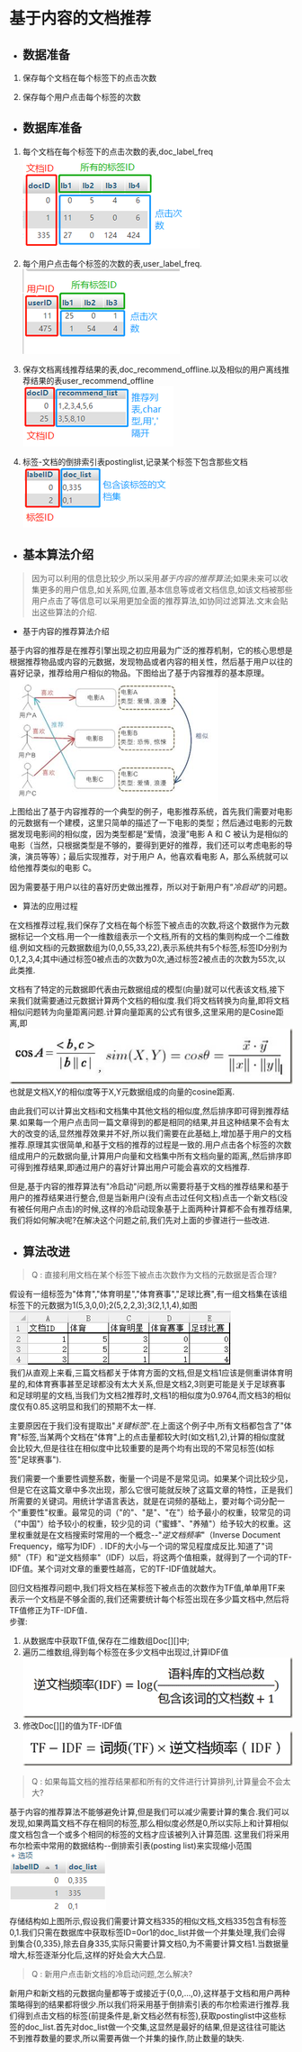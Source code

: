 # 基于内容的文档推荐

* ## 数据准备 <br>
1. 保存每个文档在每个标签下的点击次数

2. 保存每个用户点击每个标签的次数

* ## 数据库准备
1. 每个文档在每个标签下的点击次数的表,doc_label_freq<br>
![About](1.png)<br>

2. 每个用户点击每个标签的次数的表,user_label_freq.<br>
![About](2.png)<br>

3. 保存文档离线推荐结果的表,doc_recommend_offline.以及相似的用户离线推荐结果的表user_recommend_offline<br>
![About](3.png)<br>

4. 标签-文档的倒排索引表postinglist,记录某个标签下包含那些文档<br>
![About](4.png)<br>

* ## 基本算法介绍
> 因为可以利用的信息比较少,所以采用*基于内容的推荐算法*;如果未来可以收集更多的用户信息,如关系网,位置,基本信息等或者文档信息,如该文档被那些用户点击了等信息可以采用更加全面的推荐算法,如协同过滤算法.文末会贴出这些算法的介绍.

* 基于内容的推荐算法介绍

基于内容的推荐是在推荐引擎出现之初应用最为广泛的推荐机制，它的核心思想是根据推荐物品或内容的元数据，发现物品或者内容的相关性，然后基于用户以往的喜好记录，推荐给用户相似的物品。下图给出了基于内容推荐的基本原理。<br>
![About](5.png)<br>
上图给出了基于内容推荐的一个典型的例子，电影推荐系统，首先我们需要对电影的元数据有一个建模，这里只简单的描述了一下电影的类型；然后通过电影的元数据发现电影间的相似度，因为类型都是“爱情，浪漫”电影 A 和 C 被认为是相似的电影（当然，只根据类型是不够的，要得到更好的推荐，我们还可以考虑电影的导演，演员等等）；最后实现推荐，对于用户 A，他喜欢看电影 A，那么系统就可以给他推荐类似的电影 C。

因为需要基于用户以往的喜好历史做出推荐，所以对于新用户有“*冷启动*”的问题。

* 算法的应用过程

在文档推荐过程,我们保存了文档在每个标签下被点击的次数,将这个数据作为元数据标记一个文档.用一个一维数组表示一个文档,所有的文档的集则构成一个二维数组.例如文档i的元数据数组为(0,0,55,33,22),表示系统共有5个标签,标签ID分别为0,1,2,3,4;其中i通过标签0被点击的次数为0次,通过标签2被点击的次数为55次,以此类推.

文档有了特定的元数据即代表由元数据组成的模型(向量)就可以代表该文档,接下来我们就需要通过元数据计算两个文档的相似度.我们将文档转换为向量,即将文档相似问题转为向量距离问题.计算向量距离的公式有很多,这里采用的是Cosine距离,即<br>
![About](6.jpg)<br>
也就是文档X,Y的相似度等于X,Y元数据组成的向量的cosine距离.

由此我们可以计算出文档i和文档集中其他文档的相似度,然后排序即可得到推荐结果.如果每一个用户点击同一篇文章得到的都是相同的结果,并且这种结果不会有太大的改变的话,显然推荐效果并不好,所以我们需要在此基础上,增加基于用户的文档推荐.原理其实很简单,和基于文档的推荐的过程是一致的.用户点击各个标签的次数组成用户的元数据向量,计算用户向量和文档集中所有文档向量的距离,,然后排序即可得到推荐结果,即通过用户的喜好计算出用户可能会喜欢的文档推荐.

但是,基于内容的推荐算法有"冷启动"问题,所以需要将基于文档的推荐结果和基于用户的推荐结果进行整合,但是当新用户(没有点击过任何文档)点击一个新文档(没有被任何用户点击)的时候,这样的冷启动现象基于上面两种计算都不会有推荐结果,我们将如何解决呢?在解决这个问题之前,我们先对上面的步骤进行一些改进.

* ## 算法改进
> Q : 直接利用文档在某个标签下被点击次数作为文档的元数据是否合理?

假设有一组标签为"体育","体育明星","体育赛事","足球比赛",有一组文档集在该组标签下的元数据为1(5,3,0,0);2(5,2,2,3);3(2,1,1,4),如图<br>
![About](7.png)<br>
我们从直观上来看,三篇文档都关于体育方面的文档,但是文档1应该是侧重讲体育明星的,和体育赛事甚至足球都没有太大关系,但是文档2,3则更可能是关于足球赛事和足球明星的文档,当我们为文档2推荐时,文档1的相似度为0.9764,而文档3的相似度仅有0.85.这明显和我们的预期不太一样.

主要原因在于我们没有提取出"*关键标签*".在上面这个例子中,所有文档都包含了"体育"标签,当某两个文档在"体育"上的点击量都较大时(如文档1,2),计算的相似度就会比较大,但是往往在相似度中比较重要的是两个均有出现的不常见标签(如标签"足球赛事").

我们需要一个重要性调整系数，衡量一个词是不是常见词。如果某个词比较少见，但是它在这篇文章中多次出现，那么它很可能就反映了这篇文章的特性，正是我们所需要的关键词。用统计学语言表达，就是在词频的基础上，要对每个词分配一个"重要性"权重。最常见的词（"的"、"是"、"在"）给予最小的权重，较常见的词（"中国"）给予较小的权重，较少见的词（"蜜蜂"、"养殖"）给予较大的权重。这里权重就是在文档搜索时常用的一个概念--"*逆文档频率*"（Inverse Document Frequency，缩写为IDF）.
IDF的大小与一个词的常见程度成反比.知道了"词频"（TF）和"逆文档频率"（IDF）以后，将这两个值相乘，就得到了一个词的TF-IDF值。某个词对文章的重要性越高，它的TF-IDF值就越大。

回归文档推荐问题中,我们将文档在某标签下被点击的次数作为TF值,单单用TF来表示一个文档是不够全面的,我们还需要统计每个标签出现在多少篇文档中,然后将TF值修正为TF-IDF值．<br>
步骤:
1. 从数据库中获取TF值,保存在二维数组Doc[][]中;
2. 遍历二维数组,得到每个标签在多少文档中出现过,计算IDF值<br>
![About](8.GIF)<br>
3. 修改Doc[][]的值为TF-IDF值<br>
![About](9.GIF)<br>

> Q : 如果每篇文档的推荐结果都和所有的文件进行计算排列,计算量会不会太大?

基于内容的推荐算法不能够避免计算,但是我们可以减少需要计算的集合.我们可以发现,如果两篇文档不存在相同的标签,那么相似度必然是0,所以实际上和计算相似度文档包含一个或多个相同的标签的文档才应该被列入计算范围.
这里我们将采用布尔检索中常用的数据结构--倒排索引表(posting list)来实现缩小范围<br>
![About](10.png)<br>
存储结构如上图所示,假设我们需要计算文档335的相似文档,文档335包含有标签0,1.我们只需在数据库中获取标签ID=0or1的doc_list并做一个并集处理,我们会得到集合{0,335},除去自身335,实际只需要计算文档0,为不需要计算文档1.当数据量增大,标签逐渐分化后,这样的好处会大大凸显.

> Q : 新用户点击新文档的冷启动问题,怎么解决?

新用户和新文档的元数据向量都等于或接近于{0,0,...,0},这样基于文档和用户两种策略得到的结果都将很少.所以我们将采用基于倒排索引表的布尔检索进行推荐.我们得到点击文档的标签(前提条件是,新文档必然有标签),获取postinglist中这些标签的doc_list.首先对doc_list做一个交集,这显然是最好的结果,但是这往往可能达不到推荐数量的要求,所以需要再做一个并集的操作,防止数量的缺失.